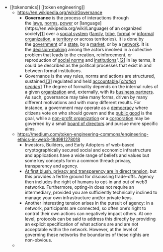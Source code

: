 - [[tokenomics]] [[token engineering]]
	- https://en.wikipedia.org/wiki/Governance
		- **Governance** is the process of interactions through the [laws](https://en.wikipedia.org/wiki/Law), [norms](https://en.wikipedia.org/wiki/Social_norm), [power](https://en.wikipedia.org/wiki/Power_(social_and_political)) or [language](https://en.wikipedia.org/wiki/Language) of an organized society[[1]](https://en.wikipedia.org/wiki/Governance#cite_note-1) over a [social system](https://en.wikipedia.org/wiki/Social_system) ([family](https://en.wikipedia.org/wiki/Family), [tribe](https://en.wikipedia.org/wiki/Tribe), [formal](https://en.wikipedia.org/wiki/Formal_organization) or [informal organization](https://en.wikipedia.org/wiki/Informal_organization), a [territory](https://en.wikipedia.org/wiki/Territory) or across territories). It is done by the [government](https://en.wikipedia.org/wiki/Government) of a [state](https://en.wikipedia.org/wiki/State_(polity)), by a [market](https://en.wikipedia.org/wiki/Market_(economics)), or by a [network](https://en.wikipedia.org/wiki/Social_network). It is the [decision-making](https://en.wikipedia.org/wiki/Decision-making) among the actors involved in a collective problem that leads to the creation, reinforcement, or reproduction of [social norms](https://en.wikipedia.org/wiki/Social_norm) and [institutions](https://en.wikipedia.org/wiki/Institution)".[[2]](https://en.wikipedia.org/wiki/Governance#cite_note-Hufty_2011-2) In lay terms, it could be described as the political processes that exist in and between formal institutions.
		- Governance is the way rules, norms and actions are structured, sustained,[[3]](https://en.wikipedia.org/wiki/Governance#cite_note-3) regulated and held [accountable](https://en.wikipedia.org/wiki/Accountability).[*[citation needed](https://en.wikipedia.org/wiki/Wikipedia:Citation_needed)*] The degree of formality depends on the internal rules of a given [organization](https://en.wikipedia.org/wiki/Organization) and, externally, with its [business partners](https://en.wikipedia.org/wiki/Business_partner). As such, governance may take many forms, driven by many different motivations and with many different results. For instance, a government may operate as a [democracy](https://en.wikipedia.org/wiki/Democracy) where citizens vote on who should govern and the [public good](https://en.wikipedia.org/wiki/Public_good_(economics)) is the goal, while a [non-profit organization](https://en.wikipedia.org/wiki/Non-profit_organization) or a [corporation](https://en.wikipedia.org/wiki/Corporation) may be governed by a small [board of directors](https://en.wikipedia.org/wiki/Board_of_directors) and pursue more specific aims.
	- https://medium.com/token-engineering-commons/engineering-ethics-in-web3-18d981278018
		- Investors, Builders, and Early Adopters of web-based cryptographically secured social and economic infrastructure and applications have a wide range of beliefs and values but some key concepts form a common thread: privacy, transparency and agency.
		- [At first blush, privacy and transparency are in direct tension](https://forum.1hive.org/t/music-video-is-privacy-in-defiance-of-internet-metaphysics/2329), but this provides a fertile ground for discussing trade-offs. Agency then includes the right of humans to opt-in and out of web3 networks. Furthermore, opting-in does not require an intermediary, provided you are sufficiently technically inclined to manage your own infrastructure and/or private keys.
		- Another interesting tension arises in the pursuit of agency: in a network, participants are connected, so often one’s right to control their own actions can negatively impact others. At one level, protocols can be said to address this directly by providing an explicit specification of what actions are and are not acceptable within the network. However, at the level of governing these networks the boundaries of these rights are non-obvious.
	-